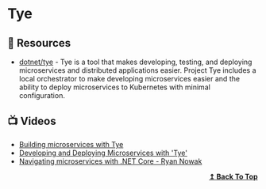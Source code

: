 # Tye

## 📘 Resources
- [dotnet/tye](https://github.com/dotnet/tye) - Tye is a tool that makes developing, testing, and deploying microservices and distributed applications easier. Project Tye includes a local orchestrator to make developing microservices easier and the ability to deploy microservices to Kubernetes with minimal configuration.


## 📺 Videos
- [Building microservices with Tye](https://www.youtube.com/watch?v=m4VsOdIT1O4)
- [Developing and Deploying Microservices with 'Tye'](https://www.youtube.com/watch?v=_s8UdhGOGmY)
- [Navigating microservices with .NET Core - Ryan Nowak](https://www.youtube.com/watch?v=dubHmScPNzQ)
<div align="right">
  <b><a href="#contents">↥ Back To Top</a></b>
</div>